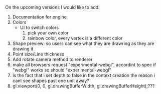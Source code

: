 On the upcoming versions I would like to add:
1. Documentation for engine
2. Colors
    * UI to switch colors
        1. pick your own color
        2. rainbow color, every vertex is a different color
3. Shape preview: so users can see what they are drawring as they are drawing it
4. Point size/Line thickness
5. Add rotate camera method to renderer
6. make all browsers request "experimental-webgl", accordint to spec if "webgl" works so should "experimental-webgl"
7. is the fact that i set depth to false in the context creation the reason i cant see shapes past one unit away?
8. gl.viewport(0, 0, gl.drawingBufferWidth, gl.drawingBufferHeight);???